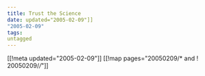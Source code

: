 ```yaml
---
title: Trust the Science
date: updated="2005-02-09"]]
"2005-02-09"
tags:
untagged
---
```

[[!meta updated="2005-02-09"]]
[[!map pages="20050209/* and ! 20050209/*/*"]]
